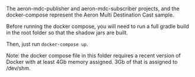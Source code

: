 The aeron-mdc-publisher and aeron-mdc-subscriber projects, and the docker-compose represent the Aeron Multi Destination Cast sample.

Before running the docker compose, you will need to run a full gradle build in the root folder so that the shadow jars are built.

Then, just run `docker-compose up`.

Note: the docker compose file in this folder requires a recent version of Docker with at least 4Gb memory assigned. 3Gb of that is assigned to /dev/shm.
